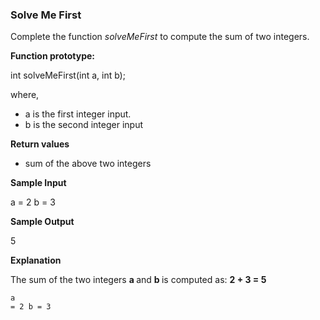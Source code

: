 <h3>Solve Me First</h3>
<p>Complete the function <em>solveMeFirst</em> to compute the sum of two integers.</p>
<p><strong>Function prototype:</strong></p>
<p>int solveMeFirst(int a, int b);</p>
<p>where,</p>
<ul>
  <li>a is the first integer input.</li>
  <li>b is the second integer input</li>
</ul>
<p><strong>Return values</strong></p>
<ul>
  <li> sum of the above two integers</li>
</ul>
<p><strong>Sample Input</strong></p>
    a = 2
    b = 3
<p><strong>Sample Output</strong></p>
    5
<p><strong>Explanation</strong></p>
<p>The sum of the two integers <strong> a </strong> and <strong> b </strong> is computed as: <strong> 2 + 3 = 5 </strong>


<svg style="display: none;"><defs id="MathJax_SVG_glyphs"></defs></svg><pre><code>a = 2
b = 3
</code></pre>

